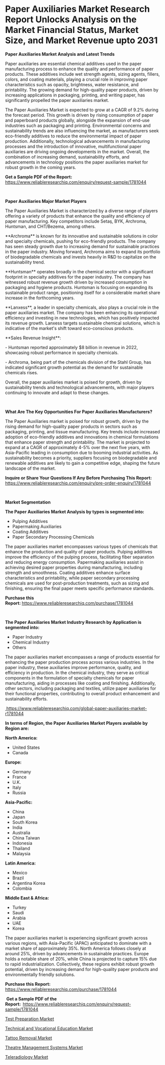 <p><h1>Paper Auxiliaries Market Research Report Unlocks Analysis on the Market Financial Status, Market Size, and Market Revenue upto 2031</h1></p><p><strong>Paper Auxiliaries Market Analysis and Latest Trends</strong></p>
<p><p>Paper auxiliaries are essential chemical additives used in the paper manufacturing process to enhance the quality and performance of paper products. These additives include wet strength agents, sizing agents, fillers, colors, and coating materials, playing a crucial role in improving paper characteristics such as opacity, brightness, water resistance, and printability. The growing demand for high-quality paper products, driven by increasing applications in packaging, printing, and writing paper, has significantly propelled the paper auxiliaries market.</p><p>The Paper Auxiliaries Market is expected to grow at a CAGR of 9.2% during the forecast period. This growth is driven by rising consumption of paper and paperboard products globally, alongside the expansion of end-use industries such as packaging and printing. Environmental concerns and sustainability trends are also influencing the market, as manufacturers seek eco-friendly additives to reduce the environmental impact of paper production. Additionally, technological advancements in manufacturing processes and the introduction of innovative, multifunctional paper auxiliaries are driving ongoing developments in the market. Overall, the combination of increasing demand, sustainability efforts, and advancements in technology positions the paper auxiliaries market for robust growth in the coming years.</p></p>
<p><strong>Get a Sample PDF of the Report:&nbsp;</strong> <a href="https://www.reliableresearchiq.com/enquiry/request-sample/1781044?utm_campaign=1834&utm_medium=2&utm_source=Github&utm_content=ia&utm_term=18122024&utm_id=paper-auxiliaries">https://www.reliableresearchiq.com/enquiry/request-sample/1781044</a></p>
<p>&nbsp;</p>
<p><strong>Paper Auxiliaries Major Market Players</strong></p>
<p><p>The Paper Auxiliaries Market is characterized by a diverse range of players offering a variety of products that enhance the quality and efficiency of paper manufacturing. Key competitors include Setaş, BYK, Archroma, Huntsman, and CHT/Bezema, among others. </p><p>**Archroma** is known for its innovative and sustainable solutions in color and specialty chemicals, pushing for eco-friendly products. The company has seen steady growth due to increasing demand for sustainable practices in the paper industry. Moving forward, Archroma aims to expand its portfolio of biodegradable chemicals and invests heavily in R&D to capitalize on the sustainability trend.</p><p>**Huntsman** operates broadly in the chemical sector with a significant footprint in specialty additives for the paper industry. The company has witnessed robust revenue growth driven by increased consumption in packaging and hygiene products. Huntsman is focusing on expanding its sustainable product range, positioning itself for a considerable market share increase in the forthcoming years.</p><p>**Lanxess**, a leader in specialty chemicals, also plays a crucial role in the paper auxiliaries market. The company has been enhancing its operational efficiency and investing in new technologies, which has positively impacted its revenue growth. Lanxess targets sustainable chemical solutions, which is indicative of the market's shift toward eco-conscious products.</p><p>**Sales Revenue Insight**: </p><p>- Huntsman reported approximately $8 billion in revenue in 2022, showcasing robust performance in specialty chemicals.</p><p>- Archroma, being part of the chemicals division of the Stahl Group, has indicated significant growth potential as the demand for sustainable chemicals rises.</p><p>Overall, the paper auxiliaries market is poised for growth, driven by sustainability trends and technological advancements, with major players continuing to innovate and adapt to these changes.</p></p>
<p>&nbsp;</p>
<p><strong>What Are The Key Opportunities For Paper Auxiliaries Manufacturers?</strong></p>
<p><p>The Paper Auxiliaries market is poised for robust growth, driven by the rising demand for high-quality paper products in sectors such as packaging, printing, and tissue manufacturing. Key trends include increased adoption of eco-friendly additives and innovations in chemical formulations that enhance paper strength and printability. The market is projected to expand at a CAGR of approximately 4-5% over the next five years, with Asia-Pacific leading in consumption due to booming industrial activities. As sustainability becomes a priority, suppliers focusing on biodegradable and renewable additives are likely to gain a competitive edge, shaping the future landscape of the market.</p></p>
<p><strong>Inquire or Share Your Questions If Any Before Purchasing This Report:</strong> <a href="https://www.reliableresearchiq.com/enquiry/pre-order-enquiry/1781044?utm_campaign=1834&utm_medium=2&utm_source=Github&utm_content=ia&utm_term=18122024&utm_id=paper-auxiliaries">https://www.reliableresearchiq.com/enquiry/pre-order-enquiry/1781044</a></p>
<p>&nbsp;</p>
<p><strong>Market Segmentation</strong></p>
<p><strong>The Paper Auxiliaries Market Analysis by types is segmented into:</strong></p>
<p><ul><li>Pulping Additives</li><li>Papermaking Auxiliaries</li><li>Coating Additives</li><li>Paper Secondary Processing Chemicals</li></ul></p>
<p><p>The paper auxiliaries market encompasses various types of chemicals that enhance the production and quality of paper products. Pulping additives improve the efficiency of the pulping process, facilitating fiber separation and reducing energy consumption. Papermaking auxiliaries assist in achieving desired paper properties during manufacturing, including strength and smoothness. Coating additives enhance surface characteristics and printability, while paper secondary processing chemicals are used for post-production treatments, such as sizing and finishing, ensuring the final paper meets specific performance standards.</p></p>
<p><strong>Purchase this Report:&nbsp;</strong><a href="https://www.reliableresearchiq.com/purchase/1781044?utm_campaign=1834&utm_medium=2&utm_source=Github&utm_content=ia&utm_term=18122024&utm_id=paper-auxiliaries">https://www.reliableresearchiq.com/purchase/1781044</a></p>
<p>&nbsp;</p>
<p><strong>The Paper Auxiliaries Market Industry Research by Application is segmented into:</strong></p>
<p><ul><li>Paper Industry</li><li>Chemical Industry</li><li>Others</li></ul></p>
<p><p>The paper auxiliaries market encompasses a range of products essential for enhancing the paper production process across various industries. In the paper industry, these auxiliaries improve performance, quality, and efficiency in production. In the chemical industry, they serve as critical components in the formulation of specialty chemicals for paper manufacturing, aiding in processes like coating and finishing. Additionally, other sectors, including packaging and textiles, utilize paper auxiliaries for their functional properties, contributing to overall product enhancement and sustainability efforts.</p></p>
<p><a href="https://www.reliableresearchiq.com/global-paper-auxiliaries-market-r1781044?utm_campaign=1834&utm_medium=2&utm_source=Github&utm_content=ia&utm_term=18122024&utm_id=paper-auxiliaries">&nbsp;https://www.reliableresearchiq.com/global-paper-auxiliaries-market-r1781044</a></p>
<p><strong>In terms of Region, the Paper Auxiliaries Market Players available by Region are:</strong></p>
<p>
    <p> <strong> North America: </strong>
        <ul>
            <li>United States</li>
            <li>Canada</li>
        </ul>
        </p> 
    <p> <strong> Europe: </strong>
        <ul>
            <li>Germany</li>
            <li>France</li>
            <li>U.K.</li>
            <li>Italy</li>
            <li>Russia</li>
        </ul>
        </p> 
    <p> <strong> Asia-Pacific: </strong>
        <ul>
            <li>China</li>
            <li>Japan</li>
            <li>South Korea</li>
            <li>India</li>
            <li>Australia</li>
            <li>China Taiwan</li>
            <li>Indonesia</li>
            <li>Thailand</li>
            <li>Malaysia</li>
        </ul>
        </p> 
    <p> <strong> Latin America: </strong>
        <ul>
            <li>Mexico</li>
            <li>Brazil</li>
            <li>Argentina Korea</li>
            <li>Colombia</li>
        </ul>
        </p> 
    <p> <strong> Middle East & Africa: </strong>
        <ul>
            <li>Turkey</li>
            <li>Saudi</li>
            <li>Arabia</li>
            <li>UAE</li>
            <li>Korea</li>
        </ul>
    </p>
    </p>
<p><p>The paper auxiliaries market is experiencing significant growth across various regions, with Asia-Pacific (APAC) anticipated to dominate with a market share of approximately 35%. North America follows closely at around 25%, driven by advancements in sustainable practices. Europe holds a notable share of 20%, while China is projected to capture 15% due to rapid industrialization. Collectively, these regions exhibit robust growth potential, driven by increasing demand for high-quality paper products and environmentally friendly solutions.</p></p>
<p><strong>Purchase this Report: </strong><a href="https://www.reliableresearchiq.com/purchase/1781044?utm_campaign=1834&utm_medium=2&utm_source=Github&utm_content=ia&utm_term=18122024&utm_id=paper-auxiliaries">https://www.reliableresearchiq.com/purchase/1781044</a></p>
<p>&nbsp;<strong>Get a Sample PDF of the Report:&nbsp;&nbsp;</strong><a href="https://www.reliableresearchiq.com/enquiry/request-sample/1781044?utm_campaign=1834&utm_medium=2&utm_source=Github&utm_content=ia&utm_term=18122024&utm_id=paper-auxiliaries">https://www.reliableresearchiq.com/enquiry/request-sample/1781044</a></p>
<p><strong></strong></p>
<p><p><a href="https://www.linkedin.com/pulse/test-preparation-market-analysis-size-share-sales-industry-a7kte?utm_campaign=1834&utm_medium=2&utm_source=Github&utm_content=ia&utm_term=18122024&utm_id=paper-auxiliaries">Test Preparation Market</a></p><p><a href="https://www.linkedin.com/pulse/market-analysis-indicates-technical-vocational-education-b13bf?utm_campaign=1834&utm_medium=2&utm_source=Github&utm_content=ia&utm_term=18122024&utm_id=paper-auxiliaries">Technical and Vocational Education Market</a></p><p><a href="https://www.linkedin.com/pulse/tattoo-removal-market-research-report-identifying-challenges-6w63f?utm_campaign=1834&utm_medium=2&utm_source=Github&utm_content=ia&utm_term=18122024&utm_id=paper-auxiliaries">Tattoo Removal Market</a></p><p><a href="https://www.linkedin.com/pulse/future-outlook-theatre-management-systems-market-20242031-cagr-hujne?utm_campaign=1834&utm_medium=2&utm_source=Github&utm_content=ia&utm_term=18122024&utm_id=paper-auxiliaries">Theatre Management Systems Market</a></p><p><a href="https://www.linkedin.com/pulse/teleradiology-market-size-growth-drivers-global-revenue-competitive-wfgqe?utm_campaign=1834&utm_medium=2&utm_source=Github&utm_content=ia&utm_term=18122024&utm_id=paper-auxiliaries">Teleradiology Market</a></p></p>